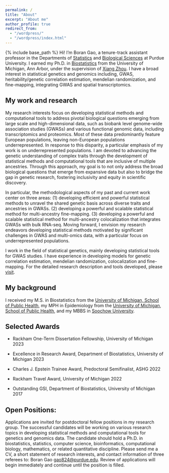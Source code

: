 ```yaml
---
permalink: /
title: "About"
excerpt: "About me"
author_profile: true
redirect_from: 
  - "/wordpress/"
  - "/wordpress/index.html"
---
```


{% include base_path %}
Hi! I’m Boran Gao, a tenure-track assistant professor in the Departments of [Statistics](https://www.stat.purdue.edu/people/faculty/gao824.html) and [Biological Sciences](https://www.bio.purdue.edu/People/profile/gao824.html) at Purdue University. I earned my Ph.D. in [Biostatistics](https://sph.umich.edu/biostat/phd-student-profiles/gao-boran.html) from the University of Michigan, Ann Arbor, under the supervision of [Xiang Zhou](https://www.xzlab.org/). I have a broad interest in statistical genetics and genomics including, GWAS, heritability/genetic correlation estimation, mendelian randomization, and fine-mapping, integrating GWAS and spatial transcriptomics.

## My work and research
My research interests focus on developing statistical methods and computational tools to address pivotal biological questions emerging from large scale and high-dimensional data, such as biobank level genome-wide association studies (GWASs) and various functional genomic data, including transcriptomics and proteomics. Most of these data predominantly feature European populations, leaving non-European populations underrepresented. In response to this disparity, a particular emphasis of my work is on underrepresented populations. I am devoted to advancing the genetic understanding of complex traits through the development of statistical methods and computational tools that are inclusive of multiple ancestries. Through this approach, my goal is to not only address the broad biological questions that emerge from expansive data but also to bridge the gap in genetic research, fostering inclusivity and equity in scientific discovery.

In particular, the methodological aspects of my past and current work center on three areas: (1) developing efficient and powerful statistical methods to unravel the shared genetic basis across diverse traits and ancestries in GWASs. (2) developing a powerful and scalable statistical method for multi-ancestry fine-mapping. (3) developing a powerful and scalable statistical method for multi-ancestry colocalization that integrates GWASs with bulk RNA-seq. Moving forward, I envision my research endeavors developing statistical methods motivated by significant challenges in GWAS and multi-omics data, with a particular focus on underrepresented populations. 

I work in the field of statistical genetics, mainly developing statistical tools for GWAS studies. I have experience in developing models for genetic correlation estimation, mendelian randomization, colocalization and fine-mapping. For the detailed research description and tools developed, please [visit](https://borangao.github.io/research/).

## My background 
I received my M.S. in Biostatistics from the [University of Michigan, School of Public Health](https://sph.umich.edu/), my MPH in Epidemiology from the [University of Michigan, School of Public Health](https://sph.umich.edu/), and my MBBS in [Soochow University](https://www.suda.edu.cn/). 

## Selected Awards

- Rackham One-Term Dissertation Fellowship, University of Michigan  2023

- Excellence in Research Award, Department of Biostatistics, University of Michigan  2023

- Charles J. Epstein Trainee Award, Predoctoral Semifinalist, ASHG 2022

- Rackham Travel Award, University of Michigan  2022

- Outstanding GSI, Department of Biostatistics, University of Michigan  2017

## Open Positions:
Applications are invited for postdoctoral fellow positions in my research group. The successful candidates will be working on various research topics in developing statistical methods and computational tools for genetics and genomics data. The candidate should hold a Ph.D. in biostatistics, statistics, computer science, bioinformatics, computational biology, mathematics, or related quantitative discipline. Please send me a CV, a short statement of research interests, and contact information of three referees to: Boran Gao gao824@purdue.edu. Review of applications will begin immediately and continue until the position is filled.

